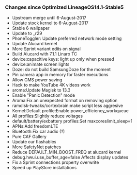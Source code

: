### Changes since Optimized LineageOS14.1-Stable5

* Upstream merge until 6-August-2017
* Update stock kernel to 6-August-2017
* Stable 6 wallpaper
* Update to _r29
* PhoneToggler: Update preferred network mode setting
* Update Alucard kernel
* More Sprint variant edits on signal
* Build Alucard with 7.1.1 Linaro TC
* device:capacitive keys: light up only when pressed
* device:animate screen lights
* Doze: do not build SamsungDoze for the moment
* Pin camera app in memory for faster executions
* Allow GMS power saving
* Hack to make YouTube 4K videos work
* aroma:Update Magisk to 13.3
* Enable "Panic Detection" mode
* Aroma:Fix an unexpected format on removing option
* ramdisk-tweaks/cortexbrain:make script less aggresive
* Kernel:Default profile:Enable power_efficiency_workqueue
* All profiles:Slightly reduce voltages
* default/battery/exbattery profiles:Set maxcoreslimit_sleep=1
* APNs:Add freedomLTE
* Bluetooth:Fix car audio (?)
* Pure CAF Gallery
* Update our flashables
* More SafetyNet patches
* Reduce DEFAULT_MIN_BOOST_FREQ at alucard kernel
* debug.hwui.use_buffer_age=false Affects display updates
* Fix a Sprint connections property overwrite
* Speed up PlayStore installations